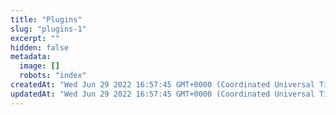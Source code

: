 ```yaml
---
title: "Plugins"
slug: "plugins-1"
excerpt: ""
hidden: false
metadata: 
  image: []
  robots: "index"
createdAt: "Wed Jun 29 2022 16:57:45 GMT+0000 (Coordinated Universal Time)"
updatedAt: "Wed Jun 29 2022 16:57:45 GMT+0000 (Coordinated Universal Time)"
---
```

